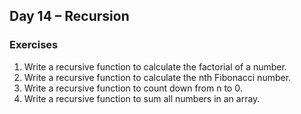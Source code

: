 ## Day 14 – Recursion

### Exercises
1. Write a recursive function to calculate the factorial of a number.
2. Write a recursive function to calculate the nth Fibonacci number.
3. Write a recursive function to count down from n to 0.
4. Write a recursive function to sum all numbers in an array.
